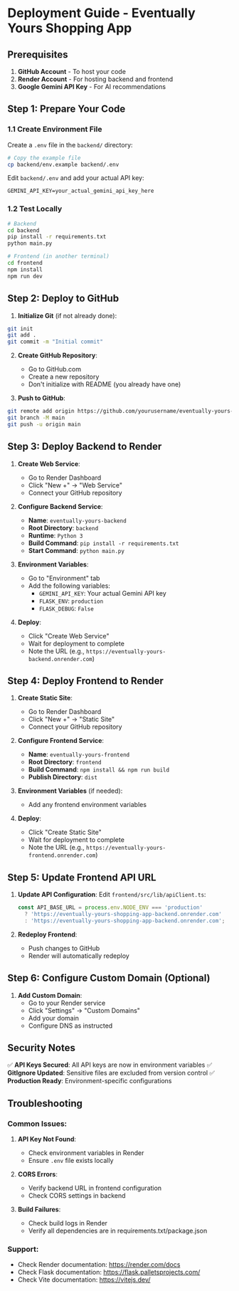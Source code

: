 # Deployment Guide - Eventually Yours Shopping App

## Prerequisites

1. **GitHub Account** - To host your code
2. **Render Account** - For hosting backend and frontend
3. **Google Gemini API Key** - For AI recommendations

## Step 1: Prepare Your Code

### 1.1 Create Environment File
Create a `.env` file in the `backend/` directory:

```bash
# Copy the example file
cp backend/env.example backend/.env
```

Edit `backend/.env` and add your actual API key:
```
GEMINI_API_KEY=your_actual_gemini_api_key_here
```

### 1.2 Test Locally
```bash
# Backend
cd backend
pip install -r requirements.txt
python main.py

# Frontend (in another terminal)
cd frontend
npm install
npm run dev
```

## Step 2: Deploy to GitHub

1. **Initialize Git** (if not already done):
```bash
git init
git add .
git commit -m "Initial commit"
```

2. **Create GitHub Repository**:
   - Go to GitHub.com
   - Create a new repository
   - Don't initialize with README (you already have one)

3. **Push to GitHub**:
```bash
git remote add origin https://github.com/yourusername/eventually-yours-shopping-app.git
git branch -M main
git push -u origin main
```

## Step 3: Deploy Backend to Render

1. **Create Web Service**:
   - Go to Render Dashboard
   - Click "New +" → "Web Service"
   - Connect your GitHub repository

2. **Configure Backend Service**:
   - **Name**: `eventually-yours-backend`
   - **Root Directory**: `backend`
   - **Runtime**: `Python 3`
   - **Build Command**: `pip install -r requirements.txt`
   - **Start Command**: `python main.py`

3. **Environment Variables**:
   - Go to "Environment" tab
   - Add the following variables:
     - `GEMINI_API_KEY`: Your actual Gemini API key
     - `FLASK_ENV`: `production`
     - `FLASK_DEBUG`: `False`

4. **Deploy**:
   - Click "Create Web Service"
   - Wait for deployment to complete
   - Note the URL (e.g., `https://eventually-yours-backend.onrender.com`)

## Step 4: Deploy Frontend to Render

1. **Create Static Site**:
   - Go to Render Dashboard
   - Click "New +" → "Static Site"
   - Connect your GitHub repository

2. **Configure Frontend Service**:
   - **Name**: `eventually-yours-frontend`
   - **Root Directory**: `frontend`
   - **Build Command**: `npm install && npm run build`
   - **Publish Directory**: `dist`

3. **Environment Variables** (if needed):
   - Add any frontend environment variables

4. **Deploy**:
   - Click "Create Static Site"
   - Wait for deployment to complete
   - Note the URL (e.g., `https://eventually-yours-frontend.onrender.com`)

## Step 5: Update Frontend API URL

1. **Update API Configuration**:
   Edit `frontend/src/lib/apiClient.ts`:
   ```typescript
   const API_BASE_URL = process.env.NODE_ENV === 'production' 
     ? 'https://eventually-yours-shopping-app-backend.onrender.com' 
     : 'https://eventually-yours-shopping-app-backend.onrender.com';
   ```

2. **Redeploy Frontend**:
   - Push changes to GitHub
   - Render will automatically redeploy

## Step 6: Configure Custom Domain (Optional)

1. **Add Custom Domain**:
   - Go to your Render service
   - Click "Settings" → "Custom Domains"
   - Add your domain
   - Configure DNS as instructed

## Security Notes

✅ **API Keys Secured**: All API keys are now in environment variables
✅ **GitIgnore Updated**: Sensitive files are excluded from version control
✅ **Production Ready**: Environment-specific configurations

## Troubleshooting

### Common Issues:

1. **API Key Not Found**:
   - Check environment variables in Render
   - Ensure `.env` file exists locally

2. **CORS Errors**:
   - Verify backend URL in frontend configuration
   - Check CORS settings in backend

3. **Build Failures**:
   - Check build logs in Render
   - Verify all dependencies are in requirements.txt/package.json

### Support:
- Check Render documentation: https://render.com/docs
- Check Flask documentation: https://flask.palletsprojects.com/
- Check Vite documentation: https://vitejs.dev/ 